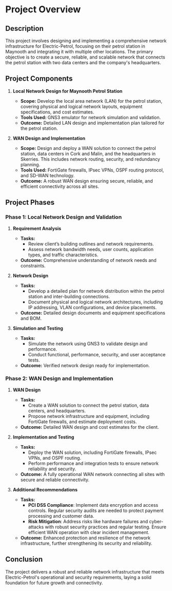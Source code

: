 # Project Overview

## Description

This project involves designing and implementing a comprehensive network infrastructure for Electric-Petrol, focusing on their petrol station in Maynooth and integrating it with multiple other locations. The primary objective is to create a secure, reliable, and scalable network that connects the petrol station with two data centers and the company's headquarters.

## Project Components

1. **Local Network Design for Maynooth Petrol Station**
   - **Scope:** Develop the local area network (LAN) for the petrol station, covering physical and logical network layouts, equipment specifications, and cost estimates.
   - **Tools Used:** GNS3 emulator for network simulation and validation.
   - **Outcome:** Detailed LAN design and implementation plan tailored for the petrol station.

2. **WAN Design and Implementation**
   - **Scope:** Design and deploy a WAN solution to connect the petrol station, data centers in Cork and Malin, and the headquarters in Skerries. This includes network routing, security, and redundancy planning.
   - **Tools Used:** FortiGate firewalls, IPsec VPNs, OSPF routing protocol, and SD-WAN technology.
   - **Outcome:** A robust WAN design ensuring secure, reliable, and efficient connectivity across all sites.

## Project Phases

### Phase 1: Local Network Design and Validation

1. **Requirement Analysis**
   - **Tasks:**
     - Review client’s building outlines and network requirements.
     - Assess network bandwidth needs, user counts, application types, and traffic characteristics.
   - **Outcome:** Comprehensive understanding of network needs and constraints.

2. **Network Design**
   - **Tasks:**
     - Develop a detailed plan for network distribution within the petrol station and inter-building connections.
     - Document physical and logical network architectures, including IP addressing, VLAN configurations, and device placements.
   - **Outcome:** Detailed design documents and equipment specifications and BOM.

3. **Simulation and Testing**
   - **Tasks:**
     - Simulate the network using GNS3 to validate design and performance.
     - Conduct functional, performance, security, and user acceptance tests.
   - **Outcome:** Verified network design ready for implementation.

### Phase 2: WAN Design and Implementation

1. **WAN Design**
   - **Tasks:**
     - Create a WAN solution to connect the petrol station, data centers, and headquarters.
     - Propose network infrastructure and equipment, including FortiGate firewalls, and estimate deployment costs.
   - **Outcome:** Detailed WAN design and cost estimates for the client.

2. **Implementation and Testing**
   - **Tasks:**
     - Deploy the WAN solution, including FortiGate firewalls, IPsec VPNs, and OSPF routing.
     - Perform performance and integration tests to ensure network reliability and security.
   - **Outcome:** A fully operational WAN network connecting all sites with secure and reliable connectivity.
3. **Additional Recommendations**
   - **Tasks:**
     - **PCI DSS Compliance**: Implement data encryption and access controls. Regular security audits are needed to protect payment processing and customer data.
     - **Risk Mitigation**: Address risks like hardware failures and cyber-attacks with robust security practices and regular testing. Ensure efficient WAN operation with clear incident management.
   - **Outcome:** Enhanced protection and resilience of the network infrastructure, further strengthening its security and reliability.


## Conclusion

The project delivers a robust and reliable network infrastructure that meets Electric-Petrol's operational and security requirements, laying a solid foundation for future growth and connectivity.
